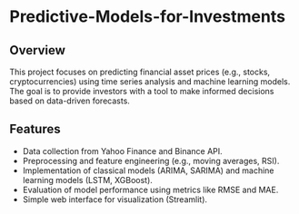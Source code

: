 # Predictive-Models-for-Investments

## Overview
This project focuses on predicting financial asset prices (e.g., stocks, cryptocurrencies) using time series analysis and machine learning models. The goal is to provide investors with a tool to make informed decisions based on data-driven forecasts.

## Features
- Data collection from Yahoo Finance and Binance API.
- Preprocessing and feature engineering (e.g., moving averages, RSI).
- Implementation of classical models (ARIMA, SARIMA) and machine learning models (LSTM, XGBoost).
- Evaluation of model performance using metrics like RMSE and MAE.
- Simple web interface for visualization (Streamlit).
